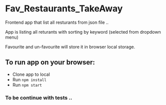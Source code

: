 # Fav_Restaurants_TakeAway

Frontend app that list all resturants from json file .. 

App is listing all returants with sorting by keyword (selected from dropdown menu)

Favourite and un-favourite will store it in browser local storage.


## To run app on your browser:
- Clone app to local
- Run `npm install`
- Run `npm start`

### To be continue with tests ..
